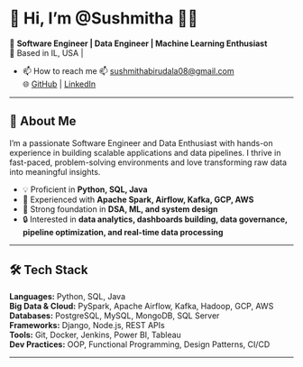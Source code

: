 # 👋 Hi, I’m @Sushmitha 👩‍💻
🎯 **Software Engineer | Data Engineer | Machine Learning Enthusiast**  
📍 Based in IL, USA |
- 📫 How to reach me 
📫 [sushmithabirudala08@gmail.com](mailto:sushmithabirudala08@gmail.com)  
🌐 [GitHub](https://github.com/Sushmi08B) | [LinkedIn](https://www.linkedin.com/in/sushbirudala362/)

---

## 👋 About Me

I’m a passionate Software Engineer and Data Enthusiast with hands-on experience in building scalable applications and data pipelines. I thrive in fast-paced, problem-solving environments and love transforming raw data into meaningful insights.

- 💡 Proficient in **Python, SQL, Java**
- 🚀 Experienced with **Apache Spark, Airflow, Kafka, GCP, AWS**
- 🧠 Strong foundation in **DSA, ML, and system design**
- 🔒 Interested in **data analytics, dashboards building, data governance, pipeline optimization, and real-time data processing**

---

## 🛠️ Tech Stack

**Languages:** Python, SQL, Java  
**Big Data & Cloud:** PySpark, Apache Airflow, Kafka, Hadoop, GCP, AWS  
**Databases:** PostgreSQL, MySQL, MongoDB, SQL Server  
**Frameworks:** Django, Node.js, REST APIs  
**Tools:** Git, Docker, Jenkins, Power BI, Tableau  
**Dev Practices:** OOP, Functional Programming, Design Patterns, CI/CD  

---


